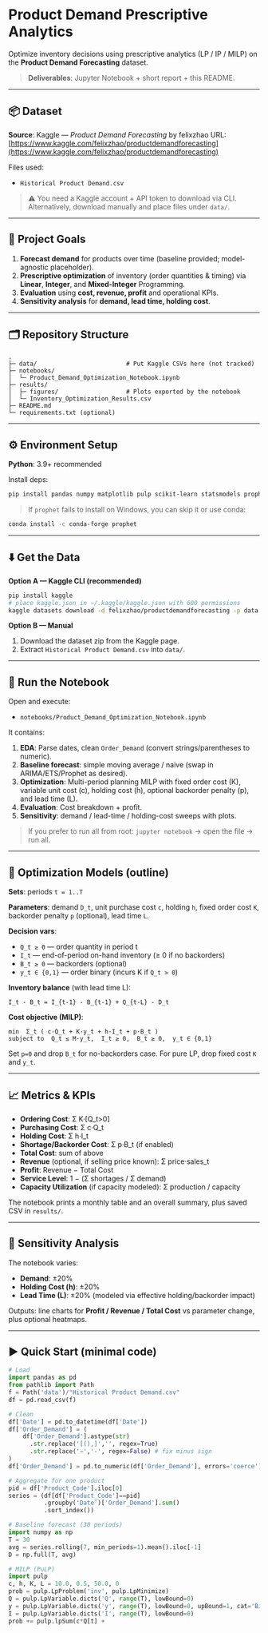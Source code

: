 # Product Demand Prescriptive Analytics

Optimize inventory decisions using prescriptive analytics (LP / IP / MILP) on the **Product Demand Forecasting** dataset.

> **Deliverables**: Jupyter Notebook + short report + this README.

---

## 📦 Dataset

**Source**: Kaggle — *Product Demand Forecasting* by felixzhao
URL: [https://www.kaggle.com/felixzhao/productdemandforecasting](https://www.kaggle.com/felixzhao/productdemandforecasting)

Files used:

* `Historical Product Demand.csv`

> ⚠️ You need a Kaggle account + API token to download via CLI. Alternatively, download manually and place files under `data/`.

---

## 🧭 Project Goals

1. **Forecast demand** for products over time (baseline provided; model-agnostic placeholder).
2. **Prescriptive optimization** of inventory (order quantities & timing) via **Linear**, **Integer**, and **Mixed-Integer** Programming.
3. **Evaluation** using **cost, revenue, profit** and operational KPIs.
4. **Sensitivity analysis** for **demand, lead time, holding cost**.

---

## 🗂️ Repository Structure

```
.
├─ data/                         # Put Kaggle CSVs here (not tracked)
├─ notebooks/
│  └─ Product_Demand_Optimization_Notebook.ipynb
├─ results/
│  ├─ figures/                   # Plots exported by the notebook
│  └─ Inventory_Optimization_Results.csv
├─ README.md
└─ requirements.txt (optional)
```

---

## ⚙️ Environment Setup

**Python**: 3.9+ recommended

Install deps:

```bash
pip install pandas numpy matplotlib pulp scikit-learn statsmodels prophet kaggle
```

> If `prophet` fails to install on Windows, you can skip it or use conda:

```bash
conda install -c conda-forge prophet
```

---

## ⬇️ Get the Data

**Option A — Kaggle CLI (recommended)**

```bash
pip install kaggle
# place kaggle.json in ~/.kaggle/kaggle.json with 600 permissions
kaggle datasets download -d felixzhao/productdemandforecasting -p data --unzip
```

**Option B — Manual**

1. Download the dataset zip from the Kaggle page.
2. Extract `Historical Product Demand.csv` into `data/`.

---

## 📓 Run the Notebook

Open and execute:

* `notebooks/Product_Demand_Optimization_Notebook.ipynb`

It contains:

1. **EDA**: Parse dates, clean `Order_Demand` (convert strings/parentheses to numeric).
2. **Baseline forecast**: simple moving average / naive (swap in ARIMA/ETS/Prophet as desired).
3. **Optimization**: Multi-period planning MILP with fixed order cost (K), variable unit cost (c), holding cost (h), optional backorder penalty (p), and lead time (L).
4. **Evaluation**: Cost breakdown + profit.
5. **Sensitivity**: demand / lead-time / holding-cost sweeps with plots.

> If you prefer to run all from root: `jupyter notebook` → open the file → run all.

---

## 🧮 Optimization Models (outline)

**Sets**: periods `t = 1..T`

**Parameters**: demand `D_t`, unit purchase cost `c`, holding `h`, fixed order cost `K`, backorder penalty `p` (optional), lead time `L`.

**Decision vars**:

* `Q_t ≥ 0` — order quantity in period t
* `I_t` — end-of-period on-hand inventory (≥ 0 if no backorders)
* `B_t ≥ 0` — backorders (optional)
* `y_t ∈ {0,1}` — order binary (incurs K if `Q_t > 0`)

**Inventory balance** (with lead time L):

```
I_t - B_t = I_{t-1} - B_{t-1} + Q_{t-L} - D_t
```

**Cost objective (MILP)**:

```
min  Σ_t ( c·Q_t + K·y_t + h·I_t + p·B_t )
subject to  Q_t ≤ M·y_t,  I_t ≥ 0,  B_t ≥ 0,  y_t ∈ {0,1}
```

Set `p=0` and drop `B_t` for no-backorders case. For pure LP, drop fixed cost `K` and `y_t`.

---

## 📈 Metrics & KPIs

* **Ordering Cost**: Σ K·\[Q\_t>0]
* **Purchasing Cost**: Σ c·Q\_t
* **Holding Cost**: Σ h·I\_t
* **Shortage/Backorder Cost**: Σ p·B\_t (if enabled)
* **Total Cost**: sum of above
* **Revenue** (optional, if selling price known): Σ price·sales\_t
* **Profit**: Revenue − Total Cost
* **Service Level**: 1 − (Σ shortages / Σ demand)
* **Capacity Utilization** (if capacity modeled): Σ production / capacity

The notebook prints a monthly table and an overall summary, plus saved CSV in `results/`.

---

## 🔎 Sensitivity Analysis

The notebook varies:

* **Demand**: ±20%
* **Holding Cost (h)**: ±20%
* **Lead Time (L)**: ±20% (modeled via effective holding/backorder impact)

Outputs: line charts for **Profit / Revenue / Total Cost** vs parameter change, plus optional heatmaps.

---

## ▶️ Quick Start (minimal code)

```python
# Load
import pandas as pd
from pathlib import Path
f = Path('data')/"Historical Product Demand.csv"
df = pd.read_csv(f)

# Clean
df['Date'] = pd.to_datetime(df['Date'])
df['Order_Demand'] = (
    df['Order_Demand'].astype(str)
      .str.replace('[(),]','', regex=True)
      .str.replace('−','-', regex=False) # fix minus sign
)
df['Order_Demand'] = pd.to_numeric(df['Order_Demand'], errors='coerce').fillna(0)

# Aggregate for one product
pid = df['Product_Code'].iloc[0]
series = (df[df['Product_Code']==pid]
          .groupby('Date')['Order_Demand'].sum()
          .sort_index())

# Baseline forecast (30 periods)
import numpy as np
T = 30
avg = series.rolling(7, min_periods=1).mean().iloc[-1]
D = np.full(T, avg)

# MILP (PuLP)
import pulp
c, h, K, L = 10.0, 0.5, 50.0, 0
prob = pulp.LpProblem('inv', pulp.LpMinimize)
Q = pulp.LpVariable.dicts('Q', range(T), lowBound=0)
y = pulp.LpVariable.dicts('y', range(T), lowBound=0, upBound=1, cat='Binary')
I = pulp.LpVariable.dicts('I', range(T), lowBound=0)
prob += pulp.lpSum(c*Q[t] +
```
